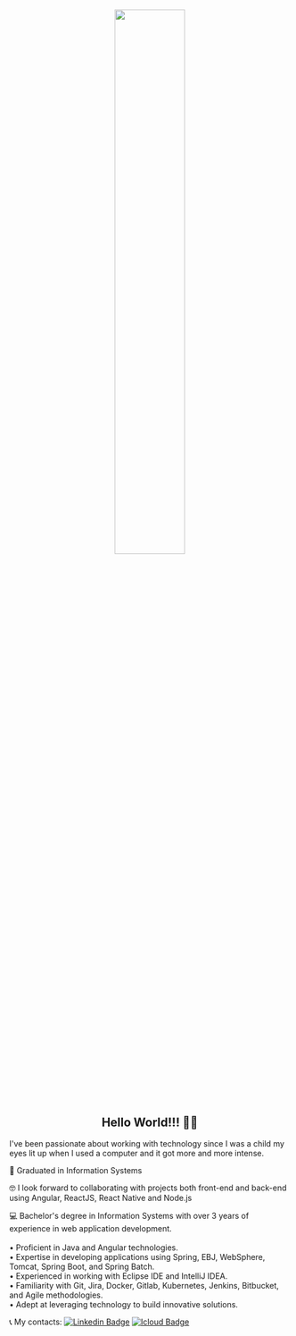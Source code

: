 <h1 align="center">
  <img  height="" width="50%" src="https://media.giphy.com/media/13UZisxBxkjPwI/giphy-downsized.gif">
</h1>

<h2 align="center">Hello World!!! 👋😄</h2>


I've been passionate about working with technology since I was a child my eyes lit up when I used a computer and it got more and more intense.<br>

🚀   Graduated in Information Systems<br>

🤓   I look forward to collaborating with projects both front-end and back-end using Angular, ReactJS, React Native and Node.js<br>

💻   Bachelor's degree in Information Systems with over 3 years of experience in web application development.<br><br>
      • Proficient in Java and Angular technologies.<br>
      • Expertise in developing applications using Spring, EBJ, WebSphere, Tomcat, Spring Boot, and Spring Batch.<br>
      • Experienced in working with Eclipse IDE and IntelliJ IDEA.<br>
      • Familiarity with Git, Jira, Docker, Gitlab, Kubernetes, Jenkins, Bitbucket, and Agile methodologies.<br>
      • Adept at leveraging technology to build innovative solutions.<br>

📞   My contacts: [![Linkedin Badge](https://img.shields.io/badge/-Jo%C3%A3o%20Henrique-blue?style=flat-square&logo=Linkedin&logoColor=white&link=https://www.linkedin.com/in/iamjoaohenrique/)](https://www.linkedin.com/in/iamjoaohenrique/) [![Icloud Badge](https://img.shields.io/badge/-joaohs50@gmail.com-c14438?style=flat-square&logo=Icloud&logoColor=white&link=mailto:joaohs50@gmail.com)](mailto:joaohs50@gmail.com)

<!--
**iamjoaohenrique/iamjoaohenrique** is a ✨ _special_ ✨ repository because its `README.md` (this file) appears on your GitHub profile.
